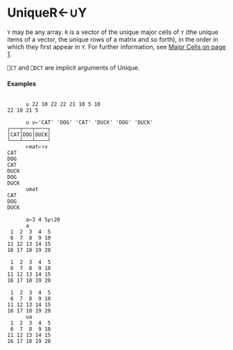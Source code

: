 




<h1 class="heading"><span class="name">Unique</span><span class="command">R←∪Y</span></h1>

`Y` may be any array. `R` is a vector of the unique major cells of `Y` (the unique items of a vector, the unique rows of a matrix and so forth), in the order in which they first appear in `Y`.  For further information, see [Major Cells on page 1](../Introduction/Variables/Cells%20and%20Subarrays.htm#Major_Cells).


`⎕CT` and `⎕DCT` are  implicit arguments of Unique.


#### Examples
```apl

      ∪ 22 10 22 22 21 10 5 10
22 10 21 5

      ∪ v←'CAT' 'DOG' 'CAT' 'DUCK' 'DOG' 'DUCK'
┌───┬───┬────┐
│CAT│DOG│DUCK│
└───┴───┴────┘
      ⊢mat←↑v                                   
CAT 
DOG 
CAT 
DUCK
DOG 
DUCK
      ∪mat                                       
CAT 
DOG 
DUCK

```
```apl
      a←3 4 5⍴⍳20
      a
 1  2  3  4  5
 6  7  8  9 10
11 12 13 14 15
16 17 18 19 20
              
 1  2  3  4  5
 6  7  8  9 10
11 12 13 14 15
16 17 18 19 20
              
 1  2  3  4  5
 6  7  8  9 10
11 12 13 14 15
16 17 18 19 20
      ∪a
 1  2  3  4  5
 6  7  8  9 10
11 12 13 14 15
16 17 18 19 20

```


